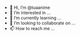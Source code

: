 - 👋 Hi, I’m @tuaanime
- 👀 I’m interested in ...
- 🌱 I’m currently learning ...
- 💞️ I’m looking to collaborate on ...
- 📫 How to reach me ...

<!---
tuaanime/tuaanime is a ✨ special ✨ repository because its `README.md` (this file) appears on your GitHub profile.
You can click the Preview link to take a look at your changes.
--->
